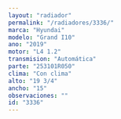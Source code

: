 ```yaml
---
layout: "radiador"
permalink: "/radiadores/3336/"
marca: "Hyundai"
modelo: "Grand I10"
ano: "2019"
motor: "L4 1.2"
transmision: "Automática"
parte: "253101R050"
clima: "Con clima"
alto: "19 3/4"
ancho: "15"
observaciones: ""
id: "3336"
---
```


